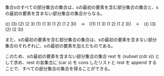 集合sのすべての部分集合の集合は、sの最初の要素を含む部分集合の集合と、sの最初の要素を含まない部分集合の集合からなる。

(() (3) (2) (2 3) (1) (1 3) (1 2) (1 2 3))　→　((1) (1 3) (1 2) (1 2 3))　＋　(() (3) (2) (2 3))

また、sの最初の要素を含む部分集合の集合は、sの最初の要素を含まない部分集合のそれぞれに、sの最初の要素を加えたものである。

このため、sの最初の要素を含まない部分集合の集合 rest を (subset (cdr s)) として求め、rest の各集合に (car s) を cons したリストと rest を append することで、すべての部分集合の集合を得ることができる。
